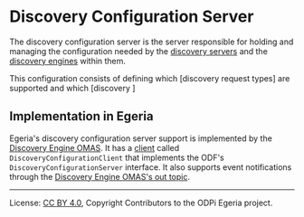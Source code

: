<!-- SPDX-License-Identifier: CC-BY-4.0 -->
<!-- Copyright Contributors to the ODPi Egeria project. -->

# Discovery Configuration Server

The discovery configuration server is the server responsible for
holding and managing the configuration needed by the
[discovery servers](discovery-server.md) and
the [discovery engines](discovery-engine.md) within them.

This configuration consists of defining which [discovery request
types] are supported and which [discovery ]

## Implementation in Egeria

Egeria's discovery configuration server support is implemented by the
[Discovery Engine OMAS](../../../access-services/discovery-engine).
It has a [client](../../../access-services/discovery-engine/discovery-engine-client) called `DiscoveryConfigurationClient` that
implements the ODF's  `DiscoveryConfigurationServer` interface.
It also supports event notifications through 
the [Discovery Engine OMAS's out topic](../../../access-services/discovery-engine/docs/concepts/discovery-engine-omas-out-topic.md).


----
License: [CC BY 4.0](https://creativecommons.org/licenses/by/4.0/),
Copyright Contributors to the ODPi Egeria project.